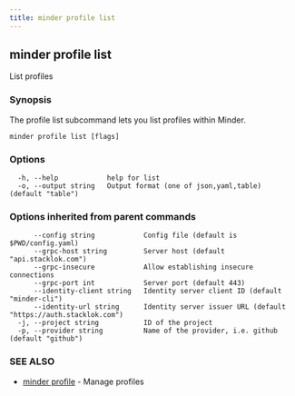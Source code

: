 ```yaml
---
title: minder profile list
---
```

## minder profile list

List profiles

### Synopsis

The profile list subcommand lets you list profiles within Minder.

```
minder profile list [flags]
```

### Options

```
  -h, --help            help for list
  -o, --output string   Output format (one of json,yaml,table) (default "table")
```

### Options inherited from parent commands

```
      --config string            Config file (default is $PWD/config.yaml)
      --grpc-host string         Server host (default "api.stacklok.com")
      --grpc-insecure            Allow establishing insecure connections
      --grpc-port int            Server port (default 443)
      --identity-client string   Identity server client ID (default "minder-cli")
      --identity-url string      Identity server issuer URL (default "https://auth.stacklok.com")
  -j, --project string           ID of the project
  -p, --provider string          Name of the provider, i.e. github (default "github")
```

### SEE ALSO

* [minder profile](minder_profile.md)	 - Manage profiles

